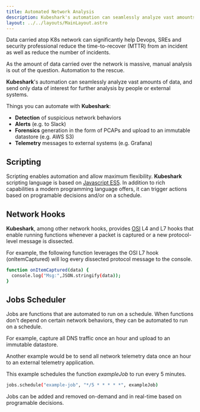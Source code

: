```yaml
---
title: Automated Network Analysis
description: Kubeshark's automation can seamlessly analyze vast amounts of data, and send only data of interest for further analysis by people or external systems.
layout: ../../layouts/MainLayout.astro
---
```


Data carried atop K8s network can significantly help Devops, SREs and security professional reduce the time-to-recover (MTTR) from an incident as well as reduce the number of incidents.

As the amount of data carried over the network is massive, manual analysis is out of the question. Automation to the rescue.

**Kubeshark**'s automation can seamlessly analyze vast amounts of data, and send only data of interest for further analysis by people or external systems.

Things you can automate with **Kubeshark**:
- **Detection** of suspicious network behaviors
- **Alerts** (e.g. to Slack)
- **Forensics** generation in the form of PCAPs and upload to an immutable datastore (e.g. AWS S3)
- **Telemetry** messages to external systems (e.g. Grafana)

## Scripting
Scripting enables automation and allow maximum flexibility. **Kubeshark** scripting language is based on [Javascript ES5](https://262.ecma-international.org/5.1/). In addition to rich capabilities a modern programming language offers, it can trigger actions based on programable decisions and/or on a schedule. 

## Network Hooks
**Kubeshark**, among other network hooks, provides [OSI](https://en.wikipedia.org/wiki/OSI_model) L4 and L7 hooks that enable running functions whenever a packet is captured or a new protocol-level message is dissected. 

For example, the following function leverages the OSI L7 hook (onItemCaptured) will log every dissected protocol message to the console. 
```bash
function onItemCaptured(data) {
  console.log("Msg:",JSON.stringify(data));
}
```

## Jobs Scheduler
Jobs are functions that are automated to run on a schedule. When functions don't depend on certain network behaviors, they can be automated to run on a schedule. 

For example, capture all DNS traffic once an hour and upload to an immutable datastore. 

Another example would be to send all network telemetry data once an hour to an external telemetry application. 

This example schedules the function *exampleJob* to run every 5 minutes.

```bash
jobs.schedule("example-job", "*/5 * * * * *", exampleJob)
```
Jobs can be added and removed on-demand and in real-time based on programable decisions.